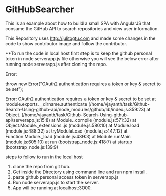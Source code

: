 GitHubSearcher
=============

This is an example about how to build a small SPA with AngularJS that consume the GitHub API to search repositories and view user information.

This Repository uses http://julitogtu.com and made some changes in the code to show 
contributor image and follow the contributor.

**To run the code in local host first step is to keep the github personal token in node serverapp.js file otherwise you will see the below error after running node serverapp.js after cloning the repo.

Error:

  throw new Error("OAuth2 authentication requires a token or key & secret to be set");
                
Error: OAuth2 authentication requires a token or key & secret to be set
    at module.exports.__dirname.authenticate (/home/vjayanth/task/Github-Search-Using-github-api/node_modules/github/lib/index.js:359:23)
    at Object.<anonymous> (/home/vjayanth/task/Github-Search-Using-github-api/serverapp.js:15:8)
    at Module._compile (module.js:571:32)
    at Object.Module._extensions..js (module.js:580:10)
    at Module.load (module.js:488:32)
    at tryModuleLoad (module.js:447:12)
    at Function.Module._load (module.js:439:3)
    at Module.runMain (module.js:605:10)
    at run (bootstrap_node.js:418:7)
    at startup (bootstrap_node.js:139:9)


steps to follow to run in the local host 
1. clone the repo from git hub.
2. Get inside the Directory using command line and run npm install.
3. paste github personal access token in serverapp.js
4. Run node serverapp.js to start the server.
5. App will be running at localhost:3000.

